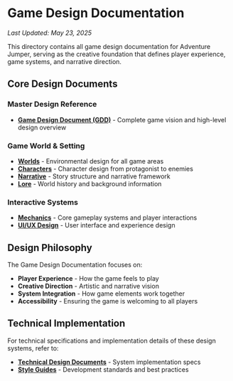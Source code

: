 # Game Design Documentation
*Last Updated: May 23, 2025*

This directory contains all game design documentation for Adventure Jumper, serving as the creative foundation that defines player experience, game systems, and narrative direction.

## Core Design Documents

### Master Design Reference
- **[Game Design Document (GDD)](GDD.md)** - Complete game vision and high-level design overview

### Game World & Setting  
- **[Worlds](Worlds/README.md)** - Environmental design for all game areas
- **[Characters](Characters/README.md)** - Character design from protagonist to enemies
- **[Narrative](Narrative/README.md)** - Story structure and narrative framework
- **[Lore](Lore/README.md)** - World history and background information

### Interactive Systems
- **[Mechanics](Mechanics/README.md)** - Core gameplay systems and player interactions  
- **[UI/UX Design](UI_UX_Design/README.md)** - User interface and experience design

## Design Philosophy

The Game Design Documentation focuses on:
- **Player Experience** - How the game feels to play
- **Creative Direction** - Artistic and narrative vision  
- **System Integration** - How game elements work together
- **Accessibility** - Ensuring the game is welcoming to all players

## Technical Implementation

For technical specifications and implementation details of these design systems, refer to:
- **[Technical Design Documents](../02_Technical_Design/TDD/)** - System implementation specs
- **[Style Guides](../05_Style_Guides/)** - Development standards and best practices
